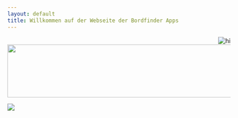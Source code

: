```yaml
---
layout: default
title: Willkommen auf der Webseite der Bordfinder Apps
---
```




<img src="./Promo4.0Resources/promoDynamicAppereance.gif" alt="hi" class="inline" align="right"/>



<p style="text-align:center;"><img src="./promoDynamicAppereance.gif" alt=" " width="640" height="120"></p>


![](/Promo4.0Resources/promoDynamicAppereance.gif)
